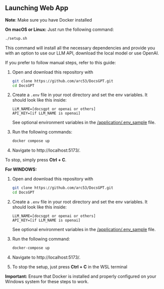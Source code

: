 ## Launching Web App
**Note**: Make sure you have Docker installed

**On macOS or Linux:**
Just run the following command:

```bash
./setup.sh
```

This command will install all the necessary dependencies and provide you with an option to use our LLM API, download the local model or use OpenAI.

If you prefer to follow manual steps, refer to this guide:

1. Open and download this repository with 
   ```bash
   git clone https://github.com/arc53/DocsGPT.git
   cd DocsGPT
   ```
2. Create a `.env` file in your root directory and set the env variables.
   It should look like this inside:

   ```
   LLM_NAME=[docsgpt or openai or others] 
   API_KEY=[if LLM_NAME is openai]
   ```

   See optional environment variables in the [/application/.env_sample](https://github.com/arc53/DocsGPT/blob/main/application/.env_sample) file.
   
3. Run the following commands:
   ```bash
   docker compose up
   ```
4. Navigate to http://localhost:5173/.

To stop, simply press **Ctrl + C**.

**For WINDOWS:**

1. Open and download this repository with 
   ```bash
   git clone https://github.com/arc53/DocsGPT.git
   cd DocsGPT
   ```

2. Create a `.env` file in your root directory and set the env variables.
   It should look like this inside:

   ```
   LLM_NAME=[docsgpt or openai or others] 
   API_KEY=[if LLM_NAME is openai]
   ```

   See optional environment variables in the [/application/.env_sample](https://github.com/arc53/DocsGPT/blob/main/application/.env_sample) file.

3. Run the following command:

   ```bash
   docker-compose up
   ```
4. Navigate to http://localhost:5173/.
5. To stop the setup, just press **Ctrl + C** in the WSL terminal

**Important:** Ensure that Docker is installed and properly configured on your Windows system for these steps to work.
